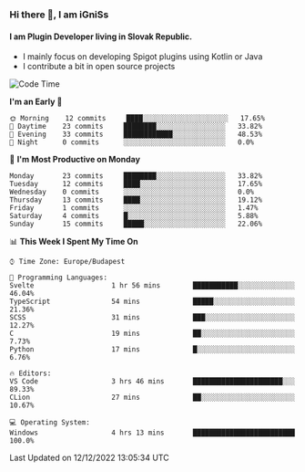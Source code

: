 ### Hi there 👋, I am iGniSs

#### I am Plugin Developer living in Slovak Republic.
- I mainly focus on developing Spigot plugins using Kotlin or Java
- I contribute a bit in open source projects

<!--START_SECTION:waka-->
![Code Time](http://img.shields.io/badge/Code%20Time-979%20hrs%2045%20mins-blue)

**I'm an Early 🐤** 

```text
🌞 Morning    12 commits     ████░░░░░░░░░░░░░░░░░░░░░   17.65% 
🌆 Daytime    23 commits     ████████░░░░░░░░░░░░░░░░░   33.82% 
🌃 Evening    33 commits     ████████████░░░░░░░░░░░░░   48.53% 
🌙 Night      0 commits      ░░░░░░░░░░░░░░░░░░░░░░░░░   0.0%

```
📅 **I'm Most Productive on Monday** 

```text
Monday       23 commits     ████████░░░░░░░░░░░░░░░░░   33.82% 
Tuesday      12 commits     ████░░░░░░░░░░░░░░░░░░░░░   17.65% 
Wednesday    0 commits      ░░░░░░░░░░░░░░░░░░░░░░░░░   0.0% 
Thursday     13 commits     ████░░░░░░░░░░░░░░░░░░░░░   19.12% 
Friday       1 commits      ░░░░░░░░░░░░░░░░░░░░░░░░░   1.47% 
Saturday     4 commits      █░░░░░░░░░░░░░░░░░░░░░░░░   5.88% 
Sunday       15 commits     █████░░░░░░░░░░░░░░░░░░░░   22.06%

```


📊 **This Week I Spent My Time On** 

```text
⌚︎ Time Zone: Europe/Budapest

💬 Programming Languages: 
Svelte                   1 hr 56 mins        ███████████░░░░░░░░░░░░░░   46.04% 
TypeScript               54 mins             █████░░░░░░░░░░░░░░░░░░░░   21.36% 
SCSS                     31 mins             ███░░░░░░░░░░░░░░░░░░░░░░   12.27% 
C                        19 mins             ██░░░░░░░░░░░░░░░░░░░░░░░   7.73% 
Python                   17 mins             █░░░░░░░░░░░░░░░░░░░░░░░░   6.76%

🔥 Editors: 
VS Code                  3 hrs 46 mins       ██████████████████████░░░   89.33% 
CLion                    27 mins             ██░░░░░░░░░░░░░░░░░░░░░░░   10.67%

💻 Operating System: 
Windows                  4 hrs 13 mins       █████████████████████████   100.0%

```


 Last Updated on 12/12/2022 13:05:34 UTC
<!--END_SECTION:waka-->